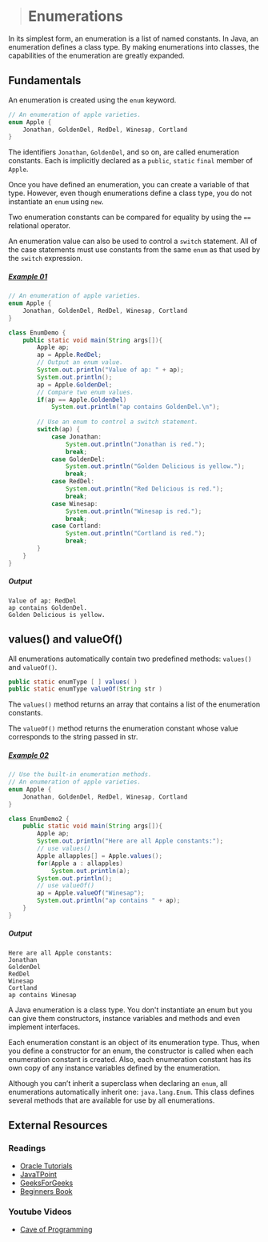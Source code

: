 ># Enumerations

In its simplest form, an enumeration is a list of named constants. In Java, an enumeration defines a class type. By making enumerations into classes, the capabilities of the enumeration are greatly expanded.

## Fundamentals

An enumeration is created using the `enum` keyword.

```java
// An enumeration of apple varieties.
enum Apple {
    Jonathan, GoldenDel, RedDel, Winesap, Cortland
}
```

The identifiers `Jonathan`, `GoldenDel`, and so on, are called enumeration constants. Each is implicitly declared as a `public`, `static` `final` member of `Apple`.

Once you have defined an enumeration, you can create a variable of that type. However, even though enumerations define a class type, you do not instantiate an `enum` using `new`.

Two enumeration constants can be compared for equality by using the `==` relational operator.

An enumeration value can also be used to control a `switch` statement. All of the case statements must use constants from the same `enum` as that used by the `switch` expression.

##### [Example 01](../20-Examples/15-Enumerations-Type-Wrappers-Autoboxing-and-Annotations/01-Enumerations/Example-01/)

```java
// An enumeration of apple varieties.
enum Apple {
    Jonathan, GoldenDel, RedDel, Winesap, Cortland
}
```

```java
class EnumDemo {
    public static void main(String args[]){
        Apple ap;
        ap = Apple.RedDel;
        // Output an enum value.
        System.out.println("Value of ap: " + ap);
        System.out.println();
        ap = Apple.GoldenDel;
        // Compare two enum values.
        if(ap == Apple.GoldenDel)
            System.out.println("ap contains GoldenDel.\n");
        
        // Use an enum to control a switch statement.
        switch(ap) {
            case Jonathan:
                System.out.println("Jonathan is red.");
                break;
            case GoldenDel:
                System.out.println("Golden Delicious is yellow.");
                break;
            case RedDel:
                System.out.println("Red Delicious is red.");
                break;
            case Winesap:
                System.out.println("Winesap is red.");
                break;
            case Cortland:
                System.out.println("Cortland is red.");
                break;
        }
    }
}
```

##### Output

    Value of ap: RedDel
    ap contains GoldenDel.
    Golden Delicious is yellow.

## values() and valueOf()

All enumerations automatically contain two predefined methods: `values()` and `valueOf()`.

```java
public static enumType [ ] values( )
public static enumType valueOf(String str )
```

The `values()` method returns an array that contains a list of the enumeration constants.

The `valueOf()` method returns the enumeration constant whose value corresponds to the string passed in str.

##### [Example 02](../20-Examples/15-Enumerations-Type-Wrappers-Autoboxing-and-Annotations/01-Enumerations/Example-02/)

```java
// Use the built-in enumeration methods.
// An enumeration of apple varieties.
enum Apple {
    Jonathan, GoldenDel, RedDel, Winesap, Cortland
}
```

```java
class EnumDemo2 {
    public static void main(String args[]){
        Apple ap;
        System.out.println("Here are all Apple constants:");
        // use values()
        Apple allapples[] = Apple.values();
        for(Apple a : allapples)
            System.out.println(a);
        System.out.println();
        // use valueOf()
        ap = Apple.valueOf("Winesap");
        System.out.println("ap contains " + ap);
    }
}
```

##### Output

    Here are all Apple constants:
    Jonathan
    GoldenDel
    RedDel
    Winesap
    Cortland
    ap contains Winesap

A Java enumeration is a class type. You don't instantiate an enum but you can give them constructors, instance variables and methods and even implement interfaces.

Each enumeration constant is an object of its enumeration type. Thus, when you define a constructor for an enum, the constructor is called when each enumeration constant is created. Also, each enumeration constant has its own copy of any instance variables defined by the enumeration.

Although you can’t inherit a superclass when declaring an `enum`, all enumerations automatically inherit one: `java.lang.Enum`. This class defines several methods that are available for use by all enumerations.

## External Resources

### Readings

* [Oracle Tutorials](https://docs.oracle.com/javase/tutorial/java/javaOO/enum.html)
* [JavaTPoint](https://www.javatpoint.com/enum-in-java)
* [GeeksForGeeks](https://www.geeksforgeeks.org/enum-in-java/)
* [Beginners Book](https://beginnersbook.com/2014/09/java-enum-examples/)

### Youtube Videos

* [Cave of Programming](https://www.youtube.com/watch?v=A0GHaVRlYAQ&list=PL9DF6E4B45C36D411&index=44)